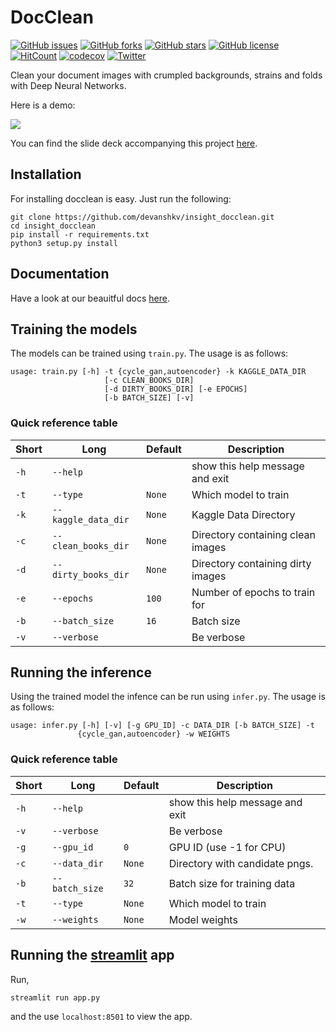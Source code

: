 # DocClean
[![GitHub issues](https://img.shields.io/github/issues/devanshkv/insight_docclean?style=flat-square)](https://github.com/devanshkv/insight_docclean/issues)
[![GitHub forks](https://img.shields.io/github/forks/devanshkv/insight_docclean?style=flat-square)](https://github.com/devanshkv/insight_docclean/network/members)
[![GitHub stars](https://img.shields.io/github/stars/devanshkv/insight_docclean?style=flat-square)](https://github.com/devanshkv/insight_docclean/stargazers)
[![GitHub license](https://img.shields.io/github/license/devanshkv/insight_docclean?style=flat-square)](https://github.com/devanshkv/insight_docclean/blob/master/LICENSE)
[![HitCount](http://hits.dwyl.com/devanshkv/insight_docclean.svg)](http://hits.dwyl.com/devanshkv/insight_docclean)
[![codecov](https://codecov.io/gh/devanshkv/insight_docclean/branch/master/graph/badge.svg?style=flat-square)](https://codecov.io/gh/devanshkv/insight_docclean)
[![Twitter](https://img.shields.io/twitter/url?url=https%3A%2F%2Fgithub.com%2Fdevanshkv%2Finsight_docclean)](https://twitter.com/devanshkv)


Clean your document images with crumpled backgrounds, strains and folds with Deep Neural Networks.


Here is a demo:

![](data/demo.gif)

You can find the slide deck accompanying this project [here](https://docs.google.com/presentation/d/1k0ulZ-9ExgH9h1v2684A7HlRs-bKhIFVl0FxAtLuRds/edit?usp=sharing). 

## Installation
For installing docclean is easy. Just run the following:

```
git clone https://github.com/devanshkv/insight_docclean.git
cd insight_docclean
pip install -r requirements.txt
python3 setup.py install
```

## Documentation
Have a look at our beauitful docs [here](https://devanshkv.github.io/insight_docclean/).

## Training the models
The models can be trained using `train.py`. The usage is as follows:

```
usage: train.py [-h] -t {cycle_gan,autoencoder} -k KAGGLE_DATA_DIR
                     [-c CLEAN_BOOKS_DIR]
                     [-d DIRTY_BOOKS_DIR] [-e EPOCHS]
                     [-b BATCH_SIZE] [-v]
```
### Quick reference table
|Short|Long               |Default|Description                      |
|-----|-------------------|-------|---------------------------------|
|`-h` |`--help`           |       |show this help message and exit  |
|`-t` |`--type`           |`None` |Which model to train             |
|`-k` |`--kaggle_data_dir`|`None` |Kaggle Data Directory            |
|`-c` |`--clean_books_dir`|`None` |Directory containing clean images|
|`-d` |`--dirty_books_dir`|`None` |Directory containing dirty images|
|`-e` |`--epochs`         |`100`  |Number of epochs to train for    |
|`-b` |`--batch_size`     |`16`   |Batch size                       |
|`-v` |`--verbose`        |       |Be verbose                       |

## Running the inference

Using the trained model the infence can be run using `infer.py`. The usage is as follows:

```
usage: infer.py [-h] [-v] [-g GPU_ID] -c DATA_DIR [-b BATCH_SIZE] -t
               {cycle_gan,autoencoder} -w WEIGHTS
```
### Quick reference table
|Short|Long          |Default|Description                    |
|-----|--------------|-------|-------------------------------|
|`-h` |`--help`      |       |show this help message and exit|
|`-v` |`--verbose`   |       |Be verbose                     |
|`-g` |`--gpu_id`    |`0`    |GPU ID (use -1 for CPU)        |
|`-c` |`--data_dir`  |`None` |Directory with candidate pngs. |
|`-b` |`--batch_size`|`32`   |Batch size for training data   |
|`-t` |`--type`      |`None` |Which model to train           |
|`-w` |`--weights`   |`None` |Model weights                  |

## Running the [streamlit](https://www.streamlit.io/) app
Run,
```
streamlit run app.py
```
 and the use `localhost:8501` to view the app.
